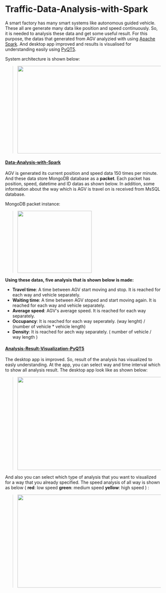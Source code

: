 # Traffic-Data-Analysis-with-Spark
A smart factory has many smart systems like autonomous guided vehicle. These all are generate many data like position and speed continuously. So, it is needed to analysis these data and get some useful result. For this purpose, the datas that generated from AGV analyzied with using [Apache Spark](https://spark.apache.org). And desktop app improved and results is visualised for understanding easily using [PyQT5](https://pypi.org/project/PyQt5/).

System architecture is shown below:
> <img src="https://github.com/zekeriyyaa/Traffic-Data-Analysis-with-Spark/blob/master/images/systemArchitecture.PNG" width="590px" height="282px"/>
  
#### [Data-Analysis-with-Spark](https://github.com/zekeriyyaa/Traffic-Data-Analysis-with-Spark/tree/master/Data-Analysis-with-Spark)

AGV is generated its current position and speed data 150 times per minute. And these data store MongoDB database as a **packet**. Each packet has position, speed, datetime and ID datas as shown below. In addition, some information about the way which is AGV is travel on is received from MsSQL database. <br/>

MongoDB packet instance:
> <img src=https://github.com/zekeriyyaa/Traffic-Data-Analysis-with-Spark/blob/master/images/mongodb.png width="240px" height="200px"/>

**Using these datas, five analysis that is shown below is made:**
- **Travel time**: A time between AGV start moving and stop. It is reached for each way and vehicle separately.
- **Waiting time**: A time between AGV stoped and start moving again. It is reached for each way and vehicle separately.
- **Average speed**: AGV's average speed. It is reached for each way separately.
- **Occupancy**: It is reached for each way seperately. (way lenght) / (number of vehicle * vehicle length) 
- **Density**: It is reached for aech way separately.  ( number of vehicle / way length )


#### [Analysis-Result-Visualization-PyQT5](https://github.com/zekeriyyaa/Traffic-Data-Analysis-with-Spark/tree/master/Analysis-Result-Visualization-PyQT5)
The desktop app is improved. So, result of the analysis has visualized to easly understanding. At the app, you can select way and time interval which to show all analysis result. 
The desktop app look like as shown below:
> <img src=https://github.com/zekeriyyaa/Traffic-Data-Analysis-with-Spark/blob/master/images/appInterface.png width="750px" height="300px"/>

And also you can select which type of analysis that you want to visualized for a way that you already specified.
The speed analysis of all way is shown as below ( **red**: low speed **green**: medium speed **yellow**: high speed ) :
> <img src=https://github.com/zekeriyyaa/Traffic-Data-Analysis-with-Spark/blob/master/images/speedGraph.png width="600px" height="300px"/>












